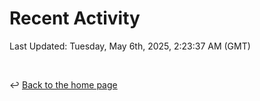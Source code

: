 # Recent Activity

<!--RECENT_ACTIVITY:start-->
<!--RECENT_ACTIVITY:end-->

<!--RECENT_ACTIVITY:last_update-->
Last Updated: Tuesday, May 6th, 2025, 2:23:37 AM (GMT)
<!--RECENT_ACTIVITY:last_update_end-->

<br>

↩️ [Back to the home page](/README.md)
